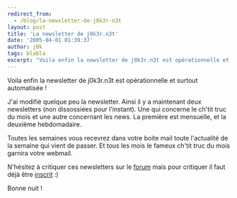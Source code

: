 ```yaml
---
redirect_from:
  - /blog/la-newsletter-de-j0k3r-n3t
layout: post
title: 'La newsletter de j0k3r.n3t'
date: '2005-04-01 01:39:37'
author: j0k
tags: blabla
excerpt: "Voila enfin la newsletter de j0k3r.n3t est opérationnelle et surtout automatisée !     \nJ'ai modifié quelque peu la newsletter.   Ainsi il y a maintenant deux newsletters (non dissossiées pour l'instant). Une qui concerne le ch'tit truc du mois et une autre concernant les news. La première est mensuelle, et la deuxième hebdomadaire.  \n  \n     …"
---
```


Voila enfin la newsletter de j0k3r.n3t est opérationnelle et surtout automatisée !

J'ai modifié quelque peu la newsletter.   Ainsi il y a maintenant deux newsletters (non dissossiées pour l'instant). Une qui concerne le ch'tit truc du mois et une autre concernant les news. La première est mensuelle, et la deuxième hebdomadaire.

Toutes les semaines vous recevrez dans votre boite mail toute l'actualité de la semaine qui vient de passer. Et tous les mois le fameux ch'tit truc du mois garnira votre webmail.

N'hésitez à critiquer ces newsletters sur le [forum](http://www.j0k3r.net/forum/forum-remarque-sur-le-site-8.htm) mais pour critiquer il faut déjà être [inscrit](http://www.j0k3r.net/newsletter.html) :)

Bonne nuit !
